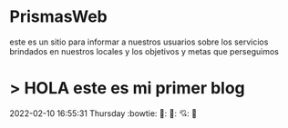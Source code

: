 # PrismasWeb
este es un sitio para informar a nuestros usuarios sobre los servicios brindados en nuestros locales
y los objetivos y metas que perseguimos

# > HOLA este es mi primer **blog**
2022-02-10 16:55:31 Thursday
:bowtie:
👧: 👦: 💘: 🔆
